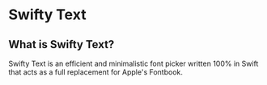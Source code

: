 # Swifty Text
## What is Swifty Text? 
Swifty Text is an efficient and minimalistic font picker written 100% in Swift that acts as a full replacement for Apple's Fontbook.
